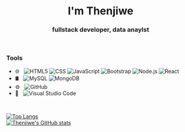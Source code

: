 <h1 align="center"> I'm Thenjiwe </h1>
<h3 align="center"> fullstack developer, data anaylst </h3>

</br>

<h3>Tools</h3>

- 🌐 &nbsp;
  ![HTML5](https://img.shields.io/badge/-HTML5-333333?style=flat&logo=HTML5)
  ![CSS](https://img.shields.io/badge/-CSS-333333?style=flat&logo=CSS3&logoColor=1572B6)
  ![JavaScript](https://img.shields.io/badge/-JavaScript-333333?style=flat&logo=javascript)
  ![Bootstrap](https://img.shields.io/badge/-Bootstrap-333333?style=flat&logo=bootstrap&logoColor=563D7C)
  ![Node.js](https://img.shields.io/badge/-Node.js-333333?style=flat&logo=node.js)
  ![React](https://img.shields.io/badge/-React-333333?style=flat&logo=react)
- 🛢 &nbsp;
  ![MySQL](https://img.shields.io/badge/-MySQL-333333?style=flat&logo=mysql)
  ![MongoDB](https://img.shields.io/badge/-MongoDB-333333?style=flat&logo=mongodb)
- ⚙️ &nbsp;
  ![GitHub](https://img.shields.io/badge/-GitHub-333333?style=flat&logo=github)
- 🔧 &nbsp;
  ![Visual Studio Code](https://img.shields.io/badge/-Visual%20Studio%20Code-333333?style=flat&logo=visual-studio-code&logoColor=007ACC)


<br/>

<a> [![Top Langs](https://github-readme-stats.vercel.app/api/top-langs/?username=thenjiiiwe)](https://github.com/thenjiiiwe/github-readme-stats) </a> <br/>
<a> [![Thenjiwe's GitHub stats](https://github-readme-stats.vercel.app/api?username=thenjiiiwe)](https://github.com/thenjiiiwe/github-readme-stats) </a>
